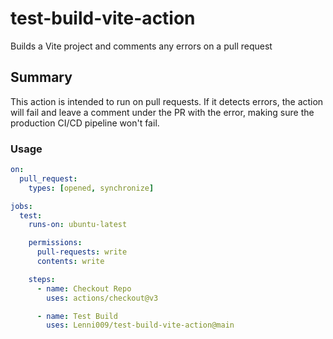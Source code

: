 # test-build-vite-action
Builds a Vite project and comments any errors on a pull request

## Summary
This action is intended to run on pull requests.
If it detects errors, the action will fail and leave a comment under the PR with the error, making sure the production CI/CD pipeline won't fail.

### Usage
```yml
on:
  pull_request:
    types: [opened, synchronize]

jobs:
  test:
    runs-on: ubuntu-latest

    permissions:
      pull-requests: write
      contents: write

    steps:
      - name: Checkout Repo
        uses: actions/checkout@v3

      - name: Test Build
        uses: Lenni009/test-build-vite-action@main
```
